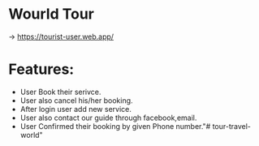 # Wourld Tour
-> https://tourist-user.web.app/

# Features:
- User Book their serivce.
- User also cancel his/her booking.
- After login user add new service.
- User also contact our guide through facebook,email.
- User Confirmed their booking by given Phone number."# tour-travel-world" 
